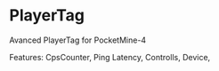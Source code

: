 # PlayerTag

Avanced PlayerTag for PocketMine-4

Features:
  CpsCounter,
  Ping Latency,
  Controlls,
  Device,
